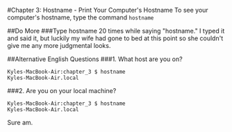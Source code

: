 #Chapter 3: Hostname - Print Your Computer's Hostname
To see your computer's hostname, type the command `hostname`

##Do More
###Type hostname 20 times while saying "hostname."
I typed it and said it, but luckily my wife had gone to bed at this point so she couldn't give me any more judgmental looks.

##Alternative English Questions
###1. What host are you on?
```  
Kyles-MacBook-Air:chapter_3 $ hostname 
Kyles-MacBook-Air.local
```
   
###2. Are you on your local machine?
```
Kyles-MacBook-Air:chapter_3 $ hostname 
Kyles-MacBook-Air.local
```
Sure am.

